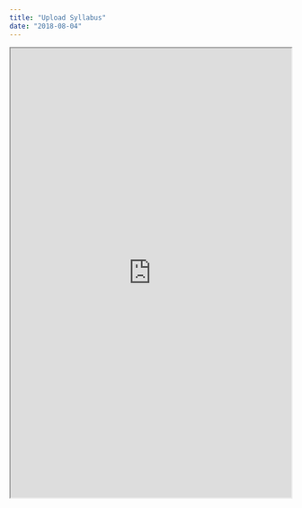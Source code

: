 ```yaml
---
title: "Upload Syllabus"
date: "2018-08-04"
---
```


<iframe src="https://docs.google.com/forms/d/e/1FAIpQLSesc0ctcbip_wXgtQInXpn888NLU3Gg9kUWd4024yW3S148Uw/viewform?usp=sf_link&quot;" width="500" height="800"></iframe>

